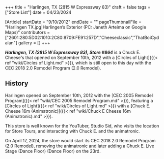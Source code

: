 +++
title = "Harlingen, TX (2815 W Expressway 83)"
draft = false
tags = ["Store List"]
date = 04/23/2024

[Article]
startDate = "9/10/2012"
endDate = ""
pageThumbnailFile = "Harlingen TX.jpg|Harlingen’s Exterior (PC: Janeth Arteima on Google Maps)"
contributors = ["2601:280:5D02:1010:2C80:8709:FE91:257D","Cheeseclassic","ThatBoiCydalan"]
gallery = []
+++

<b><i>Harlingen, TX (2815 W Expressway 83), Store #864</b></i> is a Chuck E. Cheese's that opened on September 10th, 2012 with a [Circles of Light]({{< ref "wiki/Circles of Light.md" >}}), which is still open to this day with the CEC 2018 2.0 Remodel Program (2.0 Remodel).

<h2>History</h2>
Harlingen opened on September 10th, 2012 with the [CEC 2005 Remodel Program]({{< ref "wiki/CEC 2005 Remodel Program.md" >}}), featuring  a [Circles of Light]({{< ref "wiki/Circles of Light.md" >}}) with a [Chuck E. Cheese 16m (Animatronic)]({{< ref "wiki/Chuck E Cheese 16m (Animatronic).md" >}}).

This store is well known for the YouTuber, Studio Sid, who visits the location for Store Tours, and interacting with Chuck E. and the animatronic.

On April 17, 2024, the store would start its CEC 2018 2.0 Remodel Program (2.0 Remodel), removing the animatronic and later adding a Chuck E. Live Stage (Dance Floor) (Dance Floor) on the 23rd.